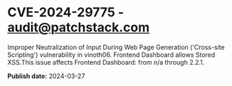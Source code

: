 # CVE-2024-29775 - audit@patchstack.com

Improper Neutralization of Input During Web Page Generation ('Cross-site Scripting') vulnerability in vinoth06. Frontend Dashboard allows Stored XSS.This issue affects Frontend Dashboard: from n/a through 2.2.1.



**Publish date:** 2024-03-27
